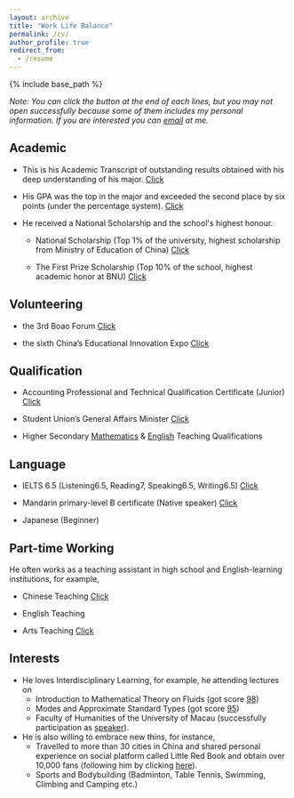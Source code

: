 ```yaml
---
layout: archive
title: "Work Life Balance"
permalink: /cv/
author_profile: true
redirect_from:
  - /resume
---
```


{% include base_path %}

*Note: You can click the button at the end of each lines, but you may not open successfully because some of them includes my personal information. If you are interested you can [email](mailto:sjs@mail.bnu.edu.cn) at me.*

Academic
---
* This is his Academic Transcript of outstanding results obtained with his deep understanding of his major. [Click]({{site.url}}/file/本科生英文成绩单.pdf)
  
* His GPA was the top in the major and exceeded the second place by six points (under the percentage system). [Click]({{site.url}}/file/排名证明.pdf)
  
* He received a National Scholarship and the school's highest honour.

  * National Scholarship (Top 1% of the university, highest scholarship from Ministry of Education of China) [Click]({{site.url}}/file/国家奖学金.pdf)
 
  * The First Prize Scholarship (Top 10% of the school, highest academic honor at BNU) [Click]({{site.url}}/file/京师一等奖学金.pdf)
 
Volunteering
---

* the 3rd Boao Forum  [Click]({{site.url}}/file/2023年10月+优秀志愿者+博鳌亚洲论坛.pdf)

* the sixth China’s Educational Innovation Expo  [Click]({{site.url}}/file/教博会.pdf)

Qualification
---
* Accounting Professional and Technical Qualification Certificate (Junior)  [Click]({{site.url}}/file/初级会计.pdf)

* Student Union’s General Affairs Minister [Click]({{site.url}}/file/教育培训部部门负责人证明.pdf)

* Higher Secondary [Mathematics]({{site.url}}/file/数学教师.pdf) & [English]({{site.url}}/file/英语教师.pdf) Teaching Qualifications 

Language
---
* IELTS 6.5 (Listening6.5, Reading7, Speaking6.5, Writing6.5) [Click]({{site.url}}/file/雅思成绩单.pdf)

* Mandarin primary-level B certificate (Native speaker) [Click]({{site.url}}/file/普通话一级乙等.pdf)

* Japanese (Beginner)

Part-time Working
---
He often works as a teaching assistant in high school and English-learning institutions, for example,

  * Chinese Teaching  [Click]({{site.url}}/file/【教育实习】乘风语文实习.pdf)

  * English Teaching

  * Arts Teaching [Click]({{site.url}}/file/【教育实习】宋圣洁实习证明.pdf)

Interests
---
* He loves Interdisciplinary Learning, for example, he attending lectures on
  * Introduction to Mathematical Theory on Fluids (got score [98]({{site.url}}/file/数学系列讲座3.pdf))
  * Modes and Approximate Standard Types (got score [95]({{site.url}}/file/数学系列讲座1.pdf))
  * Faculty of Humanities of the University of Macau (successfully participation as [speaker]({{site.url}}/file/澳门大学.pdf)).
* He is also willing to embrace new thins, for instance,
  * Travelled to more than 30 cities in China and shared personal experience on social platform called Little Red Book and obtain over 10,000 fans (following him by clicking [here](https://www.xiaohongshu.com/user/profile/619e2dd9000000001000afa2?xhsshare=CopyLink&appuid=619e2dd9000000001000afa2&apptime=1718706118&share_id=94e7a172ea274f2d8a05a0a083ca32af)).
  * Sports and Bodybuilding (Badminton, Table Tennis, Swimming, Climbing and Camping etc.)

